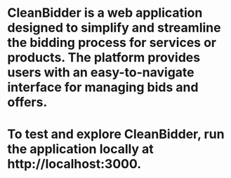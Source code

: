 # CleanBidder is a web application designed to simplify and streamline the bidding process for services or products. The platform provides users with an easy-to-navigate interface for managing bids and offers.

# To test and explore CleanBidder, run the application locally at http://localhost:3000.
